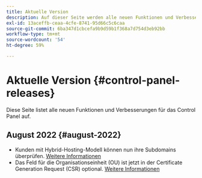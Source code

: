 ```yaml
---
title: Aktuelle Version
description: Auf dieser Seite werden alle neuen Funktionen und Verbesserungen für das Control Panel aufgelistet.
exl-id: 13aceffb-ceaa-4cfe-8741-95d66c5c6caa
source-git-commit: 6ba347d1cbcefa9b9d59b1f368a7d754d3eb92bb
workflow-type: tm+mt
source-wordcount: '54'
ht-degree: 59%

---
```


# Aktuelle Version {#control-panel-releases}

Diese Seite listet alle neuen Funktionen und Verbesserungen für das Control Panel auf.

## August 2022 {#august-2022}

* Kunden mit Hybrid-Hosting-Modell können nun ihre Subdomains überprüfen. [Weitere Informationen](../subdomains-certificates/using/monitoring-subdomains.md)
* Das Feld für die Organisationseinheit (OU) ist jetzt in der Certificate Generation Request (CSR) optional. [Weitere Informationen](../subdomains-certificates/using/renewing-subdomain-certificate.md)
